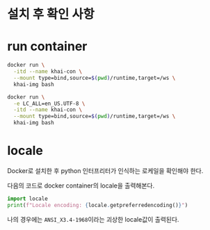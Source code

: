 # 설치 후 확인 사항

# run container

```bash
docker run \
  -itd --name khai-con \
  --mount type=bind,source=$(pwd)/runtime,target=/ws \
  khai-img bash
```
```bash
docker run \
  -e LC_ALL=en_US.UTF-8 \
  -itd --name khai-con \
  --mount type=bind,source=$(pwd)/runtime,target=/ws \
  khai-img bash
```

# locale

Docker로 설치한 후 python 인터프리터가 인식하는 로케일을 확인해야 한다.

다음의 코드로 docker container의 locale을 출력해본다.

```python
import locale
print(f"Locale encoding: {locale.getpreferredencoding()}")
```

나의 경우에는 `ANSI_X3.4-1968`이라는 괴상한 locale값이 출력된다.

